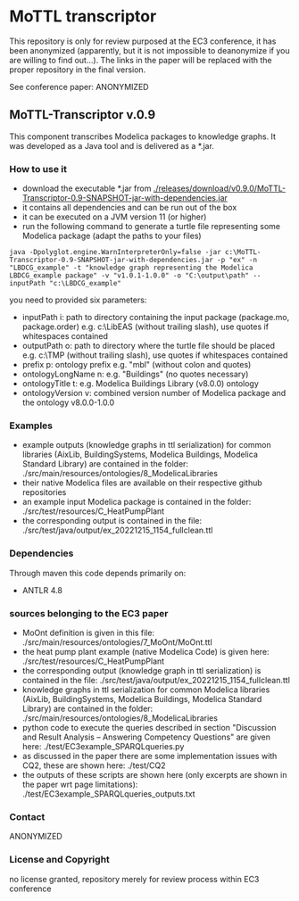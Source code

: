 # MoTTL transcriptor

This repository is only for review purposed at the EC3 conference, it has been anonymized (apparently, but it is not impossible to deanonymize if you are willing to find out...). The links in the paper will be replaced with the proper repository in the final version.

See conference paper: ANONYMIZED

## MoTTL-Transcriptor v.0.9

This component transcribes Modelica packages to knowledge graphs. It was developed as a Java tool and is delivered as a *.jar.

### How to use it
* download the executable *.jar from [./releases/download/v0.9.0/MoTTL-Transcriptor-0.9-SNAPSHOT-jar-with-dependencies.jar](RELEASE)
* it contains all dependencies and can be run out of the box
* it can be executed on a JVM version 11 (or higher)
* run the following command to generate a turtle file representing some Modelica package (adapt the paths to your files)
```
java -Dpolyglot.engine.WarnInterpreterOnly=false -jar c:\MoTTL-Transcriptor-0.9-SNAPSHOT-jar-with-dependencies.jar -p "ex" -n "LBDCG_example" -t "knowledge graph representing the Modelica LBDCG_example package" -v "v1.0.1-1.0.0" -o "C:\output\path" --inputPath "c:\LBDCG_example"
```
you need to provided six parameters:
* inputPath i: path to directory containing the input package (package.mo, package.order) e.g. c:\\LibEAS (without trailing slash), use quotes if whitespaces contained 
* outputPath o: path to directory where the turtle file should be placed e.g. c:\\TMP (without trailing slash), use quotes if whitespaces contained
* prefix p: ontology prefix e.g. \"mbl\" (without colon and quotes)
* ontologyLongName n: e.g. \"Buildings\" (no quotes necessary)
* ontologyTitle t: e.g. Modelica Buildings Library (v8.0.0) ontology
* ontologyVersion v: combined version number of Modelica package and the ontology v8.0.0-1.0.0

### Examples
* example outputs (knowledge graphs in ttl serialization) for common libraries (AixLib, BuildingSystems, Modelica Buildings, Modelica Standard Library) are contained in the folder: ./src/main/resources/ontologies/8_ModelicaLibraries
* their native Modelica files are available on their respective github repositories
* an example input Modelica package is contained in the folder: ./src/test/resources/C_HeatPumpPlant
* the corresponding output is contained in the file: ./src/test/java/output/ex_20221215_1154_fullclean.ttl

### Dependencies
Through maven this code depends primarily on:
* ANTLR 4.8

### sources belonging to the EC3 paper
* MoOnt definition is given in this file: ./src/main/resources/ontologies/7_MoOnt/MoOnt.ttl
* the heat pump plant example (native Modelica Code) is given here: ./src/test/resources/C_HeatPumpPlant
* the corresponding output (knowledge graph in ttl serialization) is contained in the file: ./src/test/java/output/ex_20221215_1154_fullclean.ttl
* knowledge graphs in ttl serialization for common Modelica libraries (AixLib, BuildingSystems, Modelica Buildings, Modelica Standard Library) are contained in the folder: ./src/main/resources/ontologies/8_ModelicaLibraries
* python code to execute the queries described in section "Discussion and Result Analysis – Answering Competency Questions" are given here: ./test/EC3example_SPARQLqueries.py
* as discussed in the paper there are some implementation issues with CQ2, these are shown here: ./test/CQ2
* the outputs of these scripts are shown here (only excerpts are shown in the paper wrt page limitations): ./test/EC3example_SPARQLqueries_outputs.txt

### Contact
ANONYMIZED

### License and Copyright
no license granted, repository merely for review process within EC3 conference
